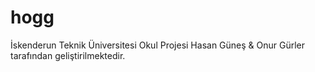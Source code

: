 # hogg
İskenderun Teknik Üniversitesi Okul Projesi Hasan Güneş &amp; Onur Gürler tarafından geliştirilmektedir.
